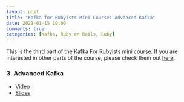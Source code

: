 ```yaml
---
layout: post
title: "Kafka for Rubyists Mini Course: Advanced Kafka"
date: 2021-01-15 10:00
comments: true
categories: [Kafka, Ruby on Rails, Ruby]
---
```


This is the third part of the Kafka For Rubyists mini course. If you are interested in other parts of the course, please check them out [here](https://karolgalanciak.com/blog/2020/12/20/kafka-for-rubyists-mini-course/).

<!--more-->

### 3. Advanced Kafka

- [Video](https://www.youtube.com/watch?v=Lw5lmxhctgQ)
- [Slides](https://speakerdeck.com/azdaroth/kafka-for-rubyists-advanced-kafka)
